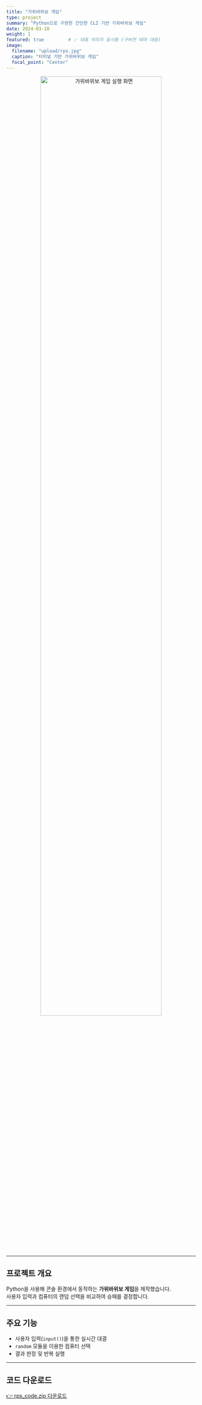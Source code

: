 ```yaml
---
title: "가위바위보 게임"
type: project
summary: "Python으로 구현한 간단한 CLI 기반 가위바위보 게임"
date: 2024-03-10
weight: 1
featured: true         # ✅ 대표 이미지 표시용 (구버전 테마 대응)
image:
  filename: "upload/rps.jpg"
  caption: "터미널 기반 가위바위보 게임"
  focal_point: "Center"
---
```


<p align="center">
  <img src="/uploads/rps.jpg" alt="가위바위보 게임 실행 화면" width="80%">
</p>

---

## <i class="fab fa-ubuntu"></i>  프로젝트 개요
Python을 사용해 콘솔 환경에서 동작하는 **가위바위보 게임**을 제작했습니다.  
사용자 입력과 컴퓨터의 랜덤 선택을 비교하여 승패를 결정합니다.

---

## <i class="fab fa-steam-symbol"></i> 주요 기능
- 사용자 입력(`input()`)을 통한 실시간 대결  
- `random` 모듈을 이용한 컴퓨터 선택  
- 결과 판정 및 반복 실행  

---

## <i class="fab fa-github"></i> 코드 다운로드
[👉 rps_code.zip 다운로드](rps_code.zip)



